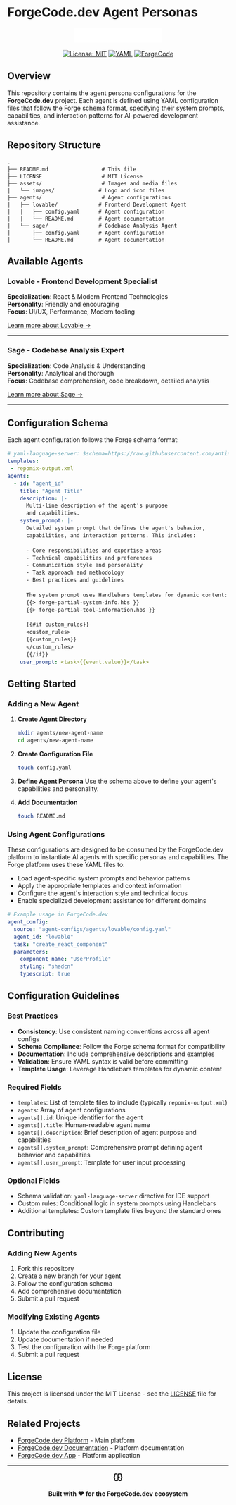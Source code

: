 # ForgeCode.dev Agent Personas

<div align="center">
  <picture>
    <source media="(prefers-color-scheme: dark)" srcset="./assets/images/logo-light.svg">
    <source media="(prefers-color-scheme: light)" srcset="./assets/images/logo-dark.svg">
    <img alt="ForgeCode.dev Logo" src="./assets/images/logo-light.svg" width="200" height="auto">
  </picture>
  
  [![License: MIT](https://img.shields.io/badge/License-MIT-yellow.svg)](https://opensource.org/licenses/MIT)
  [![YAML](https://img.shields.io/badge/Config-YAML-blue.svg)](https://yaml.org/)
  [![ForgeCode](https://img.shields.io/badge/Platform-ForgeCode.dev-purple.svg)](https://forgecode.dev)
</div>

## Overview

This repository contains the agent persona configurations for the **ForgeCode.dev** project. Each agent is defined using YAML configuration files that follow the Forge schema format, specifying their system prompts, capabilities, and interaction patterns for AI-powered development assistance.

## Repository Structure

```
.
├── README.md                 # This file
├── LICENSE                   # MIT License
├── assets/                   # Images and media files
│   └── images/              # Logo and icon files
├── agents/                   # Agent configurations
│   ├── lovable/             # Frontend Development Agent
│   │   ├── config.yaml      # Agent configuration
│   │   └── README.md        # Agent documentation
│   └── sage/                # Codebase Analysis Agent
│       ├── config.yaml      # Agent configuration
│       └── README.md        # Agent documentation
```

## Available Agents

### Lovable - Frontend Development Specialist

**Specialization**: React & Modern Frontend Technologies  
**Personality**: Friendly and encouraging  
**Focus**: UI/UX, Performance, Modern tooling

[Learn more about Lovable →](./agents/lovable/README.md)

---

### Sage - Codebase Analysis Expert

**Specialization**: Code Analysis & Understanding  
**Personality**: Analytical and thorough  
**Focus**: Codebase comprehension, code breakdown, detailed analysis

[Learn more about Sage →](./agents/sage/README.md)

---

## Configuration Schema

Each agent configuration follows the Forge schema format:

```yaml
# yaml-language-server: $schema=https://raw.githubusercontent.com/antinomyhq/forge/refs/heads/main/forge.schema.json
templates: 
 - repomix-output.xml
agents:
  - id: "agent_id"
    title: "Agent Title"
    description: |-
      Multi-line description of the agent's purpose
      and capabilities.
    system_prompt: |-
      Detailed system prompt that defines the agent's behavior,
      capabilities, and interaction patterns. This includes:
      
      - Core responsibilities and expertise areas
      - Technical capabilities and preferences
      - Communication style and personality
      - Task approach and methodology
      - Best practices and guidelines
      
      The system prompt uses Handlebars templates for dynamic content:
      {{> forge-partial-system-info.hbs }}
      {{> forge-partial-tool-information.hbs }}
      
      {{#if custom_rules}}
      <custom_rules>
      {{custom_rules}}
      </custom_rules>
      {{/if}}
    user_prompt: <task>{{event.value}}</task>
```

## Getting Started

### Adding a New Agent

1. **Create Agent Directory**

   ```bash
   mkdir agents/new-agent-name
   cd agents/new-agent-name
   ```

2. **Create Configuration File**

   ```bash
   touch config.yaml
   ```

3. **Define Agent Persona**
   Use the schema above to define your agent's capabilities and personality.

4. **Add Documentation**
   ```bash
   touch README.md
   ```

### Using Agent Configurations

These configurations are designed to be consumed by the ForgeCode.dev platform to instantiate AI agents with specific personas and capabilities. The Forge platform uses these YAML files to:

- Load agent-specific system prompts and behavior patterns
- Apply the appropriate templates and context information
- Configure the agent's interaction style and technical focus
- Enable specialized development assistance for different domains

```yaml
# Example usage in ForgeCode.dev
agent_config:
  source: "agent-configs/agents/lovable/config.yaml"
  agent_id: "lovable"
  task: "create_react_component"
  parameters:
    component_name: "UserProfile"
    styling: "shadcn"
    typescript: true
```

## Configuration Guidelines

### Best Practices

- **Consistency**: Use consistent naming conventions across all agent configs
- **Schema Compliance**: Follow the Forge schema format for compatibility
- **Documentation**: Include comprehensive descriptions and examples
- **Validation**: Ensure YAML syntax is valid before committing
- **Template Usage**: Leverage Handlebars templates for dynamic content

### Required Fields

- `templates`: List of template files to include (typically `repomix-output.xml`)
- `agents`: Array of agent configurations
- `agents[].id`: Unique identifier for the agent
- `agents[].title`: Human-readable agent name
- `agents[].description`: Brief description of agent purpose and capabilities
- `agents[].system_prompt`: Comprehensive prompt defining agent behavior and capabilities
- `agents[].user_prompt`: Template for user input processing

### Optional Fields

- Schema validation: `yaml-language-server` directive for IDE support
- Custom rules: Conditional logic in system prompts using Handlebars
- Additional templates: Custom template files beyond the standard ones

## Contributing

### Adding New Agents

1. Fork this repository
2. Create a new branch for your agent
3. Follow the configuration schema
4. Add comprehensive documentation
5. Submit a pull request

### Modifying Existing Agents

1. Update the configuration file
2. Update documentation if needed
3. Test the configuration with the Forge platform
4. Submit a pull request

## License

This project is licensed under the MIT License - see the [LICENSE](LICENSE) file for details.

## Related Projects

- [ForgeCode.dev Platform](https://forgecode.dev) - Main platform
- [ForgeCode.dev Documentation](https://forgecode.dev/docs) - Platform documentation
- [ForgeCode.dev App](https://app.forgecode.dev) - Platform application

---

<div align="center">
  <img src="./assets/images/favicon-light.svg" alt="ForgeCode.dev" width="24" height="24">
  
  **Built with ❤️ for the ForgeCode.dev ecosystem**
</div>
